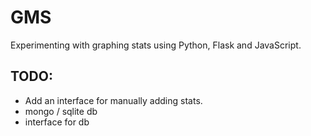 # GMS

Experimenting with graphing stats using Python, Flask and JavaScript. 

## TODO:

* Add an interface for manually adding stats. 
* mongo / sqlite db 
* interface for db
